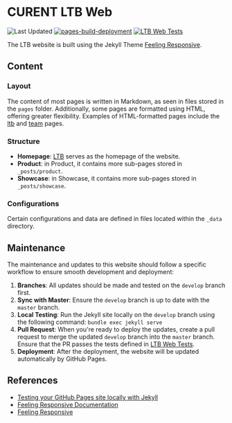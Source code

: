 # CURENT LTB Web

![Last Updated](https://img.shields.io/github/last-commit/CURENT/curent.github.io.svg?label=last%20update) [![pages-build-deployment](https://github.com/CURENT/curent.github.io/actions/workflows/pages/pages-build-deployment/badge.svg)](https://github.com/CURENT/curent.github.io/actions/workflows/pages/pages-build-deployment) [![LTB Web Tests](https://github.com/CURENT/curent.github.io/actions/workflows/ltbweb.yml/badge.svg?branch=develop)](https://github.com/CURENT/curent.github.io/actions/workflows/ltbweb.yml)

The LTB website is built using the Jekyll Theme [Feeling Responsive](https://github.com/Phlow/feeling-responsive).

## Content

### Layout

The content of most pages is written in Markdown, as seen in files stored in the `pages` folder. Additionally, some pages are formatted using HTML, offering greater flexibility. Examples of HTML-formatted pages include the [ltb](_layouts/home.html) and [team](_layouts/team.html) pages.

### Structure

- **Homepage**: [LTB](_layouts/about.html) serves as the homepage of the website.
- **Product**: in Product, it contains more sub-pages stored in `_posts/product`.
- **Showcase**: in Showcase, it contains more sub-pages stored in `_posts/showcase`.

### Configurations

Certain configurations and data are defined in files located within the `_data` directory.

## Maintenance

The maintenance and updates to this website should follow a specific workflow to ensure smooth development and deployment:

1. **Branches**: All updates should be made and tested on the `develop` branch first.
2. **Sync with Master**: Ensure the `develop` branch is up to date with the `master` branch.
3. **Local Testing**: Run the Jekyll site locally on the `develop` branch using the following command: ``bundle exec jekyll serve``
4. **Pull Request**: When you're ready to deploy the updates, create a pull request to merge the updated `develop` branch into the `master` branch. Ensure that the PR passes the tests defined in [LTB Web Tests](.github/workflows/ltbweb.yml).
5. **Deployment**: After the deployment, the website will be updated automatically by GitHub Pages.

## References

- [Testing your GitHub Pages site locally with Jekyll](https://docs.github.com/en/pages/setting-up-a-github-pages-site-with-jekyll/testing-your-github-pages-site-locally-with-jekyll)
- [Feeling Responsive Documentation](https://phlow.github.io/feeling-responsive/documentation/)
- [Feeling Responsive](http://phlow.github.io/feeling-responsive/)
